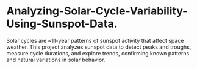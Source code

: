 # Analyzing-Solar-Cycle-Variability-Using-Sunspot-Data.
Solar cycles are ~11-year patterns of sunspot activity that affect space weather. This project analyzes sunspot data to detect peaks and troughs, measure cycle durations, and explore trends, confirming known patterns and natural variations in solar behavior.
